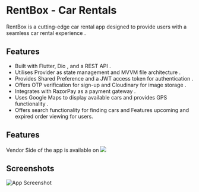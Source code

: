 # RentBox  - Car Rentals


RentBox is a cutting-edge car rental app designed to provide users with a seamless car rental experience .




## Features



- Built with Flutter, Dio , and a REST API .
- Utilises Provider as state management and MVVM file architecture .
- Provides Shared Preference and a JWT access token for authentication .
- Offers OTP verification for sign-up and Cloudinary for image storage .
- Integrates with RazorPay as a payment gateway .
- Uses Google Maps to display available cars and provides GPS functionality .
- Offers search functionality for finding cars  and Features upcoming and expired order viewing for users.



## Features
Vendor Side of the app is available on ![](https://github.com/vivek-vivek/RENTBOX-VENDOR)


## Screenshots

![App Screenshot](https://via.placeholder.com/468x300?text=App+Screenshot+Here)


